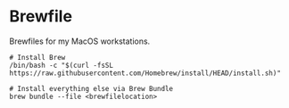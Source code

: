 # Brewfile

Brewfiles for my MacOS workstations.

```
# Install Brew
/bin/bash -c "$(curl -fsSL https://raw.githubusercontent.com/Homebrew/install/HEAD/install.sh)"
```

```
# Install everything else via Brew Bundle
brew bundle --file <brewfilelocation>
```
